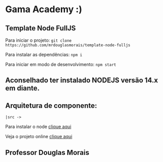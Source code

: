 # Gama Academy :)
## Template Node FullJS

Para iniciar o projeto:
`git clone https://github.com/mrdouglasmorais/template-node-fulljs`

Para instalar as dependências:
`npm i`

Para iniciar em modo de desenvolvimento:
`npm start`

## Aconselhado ter instalado NODEJS versão 14.x em diante.

## Arquitetura de componente:

`
|src ->
`

Para instalar o node [clique aqui](https://nodejs.org/en/)

Veja o projeto online [clique aqui](https://gama-academy-boas-praticas-fawn.vercel.app/#section-two)

## Professor Douglas Morais